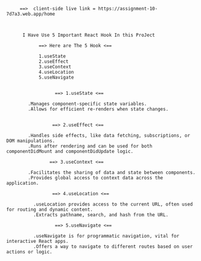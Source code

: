 
         ==>  client-side live link = https://assignment-10-7d7a3.web.app/home
          

          
          I Have Use 5 Important React Hook In this ProJect 

                ==> Here are The 5 Hook <==

                1.useState
                2.useEffect
                3.useContext
                4.useLocation
                5.useNavigate


                      ==> 1.useState <==

            .Manages component-specific state variables.
            .Allows for efficient re-renders when state changes.

                        
                     ==> 2.useEffect <==

            .Handles side effects, like data fetching, subscriptions, or DOM manipulations.
            .Runs after rendering and can be used for both componentDidMount and componentDidUpdate logic.

                    ==> 3.useContext <==

            .Facilitates the sharing of data and state between components.
            .Provides global access to context data across the application.

                     ==> 4.useLocation <==
                    
              .useLocation provides access to the current URL, often used for routing and dynamic content.
              .Extracts pathname, search, and hash from the URL.

                      ==> 5.useNavigate <==
                      
              .useNavigate is for programmatic navigation, vital for interactive React apps.
              .Offers a way to navigate to different routes based on user actions or logic.




